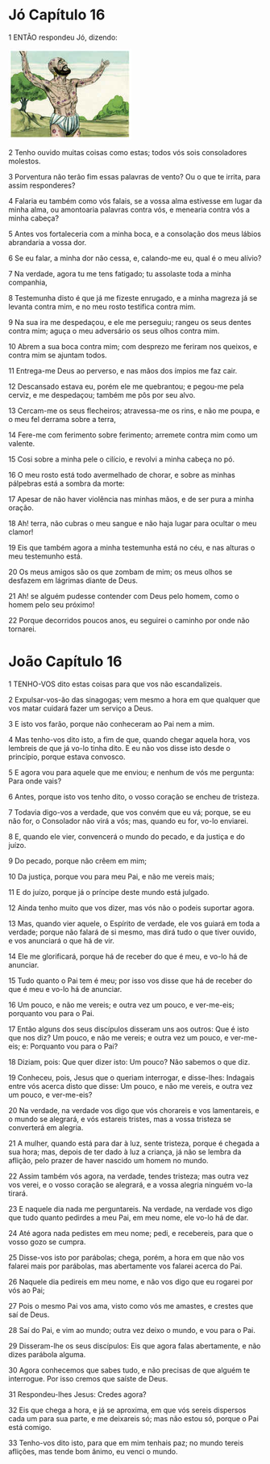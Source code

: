 # Jó Capítulo 16

1	ENTÃO respondeu Jó, dizendo:

![](.img/18_Jb_16_01_RG.jpg)

2	Tenho ouvido muitas coisas como estas; todos vós sois consoladores molestos.

3	Porventura não terão fim essas palavras de vento? Ou o que te irrita, para assim responderes?

4	Falaria eu também como vós falais, se a vossa alma estivesse em lugar da minha alma, ou amontoaria palavras contra vós, e menearia contra vós a minha cabeça?

5	Antes vos fortaleceria com a minha boca, e a consolação dos meus lábios abrandaria a vossa dor.

6	Se eu falar, a minha dor não cessa, e, calando-me eu, qual é o meu alívio?

7	Na verdade, agora tu me tens fatigado; tu assolaste toda a minha companhia,

8	Testemunha disto é que já me fizeste enrugado, e a minha magreza já se levanta contra mim, e no meu rosto testifica contra mim.

9	Na sua ira me despedaçou, e ele me perseguiu; rangeu os seus dentes contra mim; aguça o meu adversário os seus olhos contra mim.

10	Abrem a sua boca contra mim; com desprezo me feriram nos queixos, e contra mim se ajuntam todos.

11	Entrega-me Deus ao perverso, e nas mãos dos ímpios me faz cair.

12	Descansado estava eu, porém ele me quebrantou; e pegou-me pela cerviz, e me despedaçou; também me pôs por seu alvo.

13	Cercam-me os seus flecheiros; atravessa-me os rins, e não me poupa, e o meu fel derrama sobre a terra,

14	Fere-me com ferimento sobre ferimento; arremete contra mim como um valente.

15	Cosi sobre a minha pele o cilício, e revolvi a minha cabeça no pó.

16	O meu rosto está todo avermelhado de chorar, e sobre as minhas pálpebras está a sombra da morte:

17	Apesar de não haver violência nas minhas mãos, e de ser pura a minha oração.

18	Ah! terra, não cubras o meu sangue e não haja lugar para ocultar o meu clamor!

19	Eis que também agora a minha testemunha está no céu, e nas alturas o meu testemunho está.

20	Os meus amigos são os que zombam de mim; os meus olhos se desfazem em lágrimas diante de Deus.

21	Ah! se alguém pudesse contender com Deus pelo homem, como o homem pelo seu próximo!

22	Porque decorridos poucos anos, eu seguirei o caminho por onde não tornarei.

# João Capítulo 16

1	TENHO-VOS dito estas coisas para que vos não escandalizeis.

2	Expulsar-vos-ão das sinagogas; vem mesmo a hora em que qualquer que vos matar cuidará fazer um serviço a Deus.

3	E isto vos farão, porque não conheceram ao Pai nem a mim.

4	Mas tenho-vos dito isto, a fim de que, quando chegar aquela hora, vos lembreis de que já vo-lo tinha dito. E eu não vos disse isto desde o princípio, porque estava convosco.

5	E agora vou para aquele que me enviou; e nenhum de vós me pergunta: Para onde vais?

6	Antes, porque isto vos tenho dito, o vosso coração se encheu de tristeza.

7	Todavia digo-vos a verdade, que vos convém que eu vá; porque, se eu não for, o Consolador não virá a vós; mas, quando eu for, vo-lo enviarei.

8	E, quando ele vier, convencerá o mundo do pecado, e da justiça e do juízo.

9	Do pecado, porque não crêem em mim;

10	Da justiça, porque vou para meu Pai, e não me vereis mais;

11	E do juízo, porque já o príncipe deste mundo está julgado.

12	Ainda tenho muito que vos dizer, mas vós não o podeis suportar agora.

13	Mas, quando vier aquele, o Espírito de verdade, ele vos guiará em toda a verdade; porque não falará de si mesmo, mas dirá tudo o que tiver ouvido, e vos anunciará o que há de vir.

14	Ele me glorificará, porque há de receber do que é meu, e vo-lo há de anunciar.

15	Tudo quanto o Pai tem é meu; por isso vos disse que há de receber do que é meu e vo-lo há de anunciar.

16	Um pouco, e não me vereis; e outra vez um pouco, e ver-me-eis; porquanto vou para o Pai.

17	Então alguns dos seus discípulos disseram uns aos outros: Que é isto que nos diz? Um pouco, e não me vereis; e outra vez um pouco, e ver-me-eis; e: Porquanto vou para o Pai?

18	Diziam, pois: Que quer dizer isto: Um pouco? Não sabemos o que diz.

19	Conheceu, pois, Jesus que o queriam interrogar, e disse-lhes: Indagais entre vós acerca disto que disse: Um pouco, e não me vereis, e outra vez um pouco, e ver-me-eis?

20	Na verdade, na verdade vos digo que vós chorareis e vos lamentareis, e o mundo se alegrará, e vós estareis tristes, mas a vossa tristeza se converterá em alegria.

21	A mulher, quando está para dar à luz, sente tristeza, porque é chegada a sua hora; mas, depois de ter dado à luz a criança, já não se lembra da aflição, pelo prazer de haver nascido um homem no mundo.

22	Assim também vós agora, na verdade, tendes tristeza; mas outra vez vos verei, e o vosso coração se alegrará, e a vossa alegria ninguém vo-la tirará.

23	E naquele dia nada me perguntareis. Na verdade, na verdade vos digo que tudo quanto pedirdes a meu Pai, em meu nome, ele vo-lo há de dar.

24	Até agora nada pedistes em meu nome; pedi, e recebereis, para que o vosso gozo se cumpra.

25	Disse-vos isto por parábolas; chega, porém, a hora em que não vos falarei mais por parábolas, mas abertamente vos falarei acerca do Pai.

26	Naquele dia pedireis em meu nome, e não vos digo que eu rogarei por vós ao Pai;

27	Pois o mesmo Pai vos ama, visto como vós me amastes, e crestes que saí de Deus.

28	Saí do Pai, e vim ao mundo; outra vez deixo o mundo, e vou para o Pai.

29	Disseram-lhe os seus discípulos: Eis que agora falas abertamente, e não dizes parábola alguma.

30	Agora conhecemos que sabes tudo, e não precisas de que alguém te interrogue. Por isso cremos que saíste de Deus.

31	Respondeu-lhes Jesus: Credes agora?

32	Eis que chega a hora, e já se aproxima, em que vós sereis dispersos cada um para sua parte, e me deixareis só; mas não estou só, porque o Pai está comigo.

33	Tenho-vos dito isto, para que em mim tenhais paz; no mundo tereis aflições, mas tende bom ânimo, eu venci o mundo.

